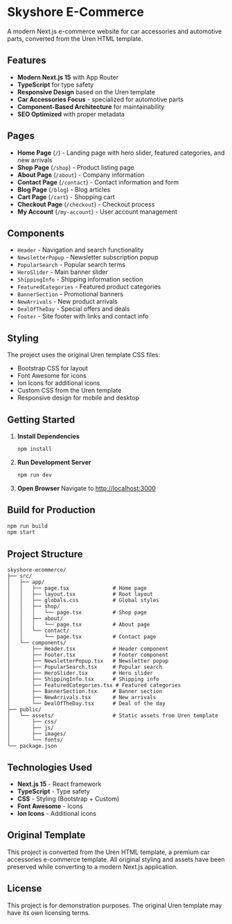 # Skyshore E-Commerce

A modern Next.js e-commerce website for car accessories and automotive parts, converted from the Uren HTML template.

## Features

- **Modern Next.js 15** with App Router
- **TypeScript** for type safety
- **Responsive Design** based on the Uren template
- **Car Accessories Focus** - specialized for automotive parts
- **Component-Based Architecture** for maintainability
- **SEO Optimized** with proper metadata

## Pages

- **Home Page** (`/`) - Landing page with hero slider, featured categories, and new arrivals
- **Shop Page** (`/shop`) - Product listing page
- **About Page** (`/about`) - Company information
- **Contact Page** (`/contact`) - Contact information and form
- **Blog Page** (`/blog`) - Blog articles
- **Cart Page** (`/cart`) - Shopping cart
- **Checkout Page** (`/checkout`) - Checkout process
- **My Account** (`/my-account`) - User account management

## Components

- `Header` - Navigation and search functionality
- `NewsletterPopup` - Newsletter subscription popup
- `PopularSearch` - Popular search terms
- `HeroSlider` - Main banner slider
- `ShippingInfo` - Shipping information section
- `FeaturedCategories` - Featured product categories
- `BannerSection` - Promotional banners
- `NewArrivals` - New product arrivals
- `DealOfTheDay` - Special offers and deals
- `Footer` - Site footer with links and contact info

## Styling

The project uses the original Uren template CSS files:
- Bootstrap CSS for layout
- Font Awesome for icons
- Ion Icons for additional icons
- Custom CSS from the Uren template
- Responsive design for mobile and desktop

## Getting Started

1. **Install Dependencies**
   ```bash
   npm install
   ```

2. **Run Development Server**
   ```bash
   npm run dev
   ```

3. **Open Browser**
   Navigate to [http://localhost:3000](http://localhost:3000)

## Build for Production

```bash
npm run build
npm start
```

## Project Structure

```
skyshore-ecommerce/
├── src/
│   ├── app/
│   │   ├── page.tsx              # Home page
│   │   ├── layout.tsx            # Root layout
│   │   ├── globals.css           # Global styles
│   │   ├── shop/
│   │   │   └── page.tsx          # Shop page
│   │   ├── about/
│   │   │   └── page.tsx          # About page
│   │   └── contact/
│   │       └── page.tsx          # Contact page
│   └── components/
│       ├── Header.tsx            # Header component
│       ├── Footer.tsx            # Footer component
│       ├── NewsletterPopup.tsx   # Newsletter popup
│       ├── PopularSearch.tsx     # Popular search
│       ├── HeroSlider.tsx        # Hero slider
│       ├── ShippingInfo.tsx      # Shipping info
│       ├── FeaturedCategories.tsx # Featured categories
│       ├── BannerSection.tsx     # Banner section
│       ├── NewArrivals.tsx       # New arrivals
│       └── DealOfTheDay.tsx      # Deal of the day
├── public/
│   └── assets/                   # Static assets from Uren template
│       ├── css/
│       ├── js/
│       ├── images/
│       └── fonts/
└── package.json
```

## Technologies Used

- **Next.js 15** - React framework
- **TypeScript** - Type safety
- **CSS** - Styling (Bootstrap + Custom)
- **Font Awesome** - Icons
- **Ion Icons** - Additional icons

## Original Template

This project is converted from the Uren HTML template, a premium car accessories e-commerce template. All original styling and assets have been preserved while converting to a modern Next.js application.

## License

This project is for demonstration purposes. The original Uren template may have its own licensing terms.
